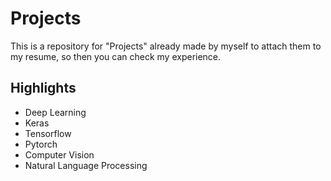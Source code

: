 # Projects

This is a repository for "Projects" already made by myself to attach them to my resume, so then you can check my experience.

## Highlights

+ Deep Learning
+ Keras
+ Tensorflow
+ Pytorch
+ Computer Vision
+ Natural Language Processing

